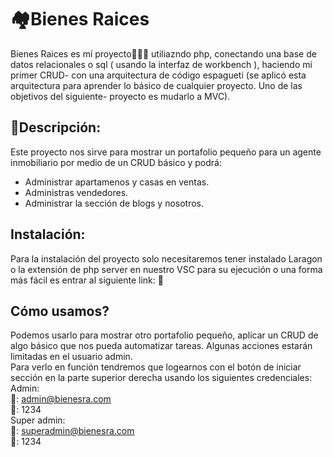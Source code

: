 # 🏘️Bienes  Raices

Bienes Raices es mí proyecto👨🏽‍💻 utiliazndo php, conectando una base de datos relacionales o sql ( usando la interfaz de workbench ), haciendo mi primer CRUD-
con una arquitectura de código espagueti (se aplicó esta arquitectura para aprender lo básico de cualquier proyecto. Uno de las objetivos del siguiente-
proyecto es mudarlo a MVC). 

## 📘Descripción:
Este proyecto nos sirve para mostrar un portafolio pequeño para un agente inmobiliario por medio de un CRUD básico y podrá:
- Administrar apartamenos y casas en ventas.
- Administras vendedores.
- Administrar la sección de blogs y nosotros.

## Instalación:

Para la instalación del proyecto solo necesitaremos tener instalado Laragon o la extensión de php server en nuestro VSC para su ejecución
o una forma más fácil es entrar al siguiente link:
  🔗 
  
  
 ## Cómo usamos?
 
 Podemos usarlo para mostrar otro portafolio pequeño, aplicar un CRUD de algo básico que nos pueda automatizar tareas. Algunas acciones estarán limitadas
 en el usuario admin.<br>
 Para verlo en función tendremos que logearnos con el botón de iniciar sección en la parte superior derecha usando los siguientes credenciales:
 Admin:<br>
  📨: admin@bienesra.com<br>
  🔑: 1234<br>
 Super admin:<br>
  📨: superadmin@bienesra.com<br>
  🔑: 1234
